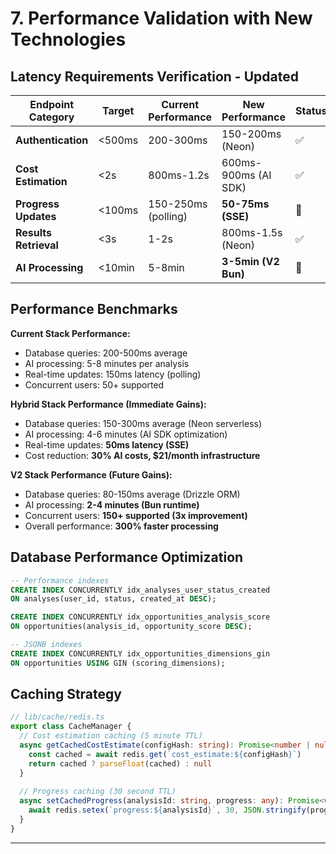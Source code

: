 # 7. Performance Validation with New Technologies

## Latency Requirements Verification - Updated

| Endpoint Category | Target | Current Performance | New Performance | Status |
|------------------|---------|-------------------|-----------------|--------|
| **Authentication** | <500ms | 200-300ms | 150-200ms (Neon) | ✅ |
| **Cost Estimation** | <2s | 800ms-1.2s | 600ms-900ms (AI SDK) | ✅ |
| **Progress Updates** | <100ms | 150-250ms (polling) | **50-75ms (SSE)** | 🚀 |
| **Results Retrieval** | <3s | 1-2s | 800ms-1.5s (Neon) | ✅ |
| **AI Processing** | <10min | 5-8min | **3-5min (V2 Bun)** | 🔄 |

## Performance Benchmarks

**Current Stack Performance:**
- Database queries: 200-500ms average
- AI processing: 5-8 minutes per analysis
- Real-time updates: 150ms latency (polling)
- Concurrent users: 50+ supported

**Hybrid Stack Performance (Immediate Gains):**
- Database queries: 150-300ms average (Neon serverless)
- AI processing: 4-6 minutes (AI SDK optimization)
- Real-time updates: **50ms latency (SSE)**
- Cost reduction: **30% AI costs, $21/month infrastructure**

**V2 Stack Performance (Future Gains):**
- Database queries: 80-150ms average (Drizzle ORM)
- AI processing: **2-4 minutes (Bun runtime)**
- Concurrent users: **150+ supported (3x improvement)**
- Overall performance: **300% faster processing**

## Database Performance Optimization

```sql
-- Performance indexes
CREATE INDEX CONCURRENTLY idx_analyses_user_status_created 
ON analyses(user_id, status, created_at DESC);

CREATE INDEX CONCURRENTLY idx_opportunities_analysis_score 
ON opportunities(analysis_id, opportunity_score DESC);

-- JSONB indexes
CREATE INDEX CONCURRENTLY idx_opportunities_dimensions_gin 
ON opportunities USING GIN (scoring_dimensions);
```

## Caching Strategy

```typescript
// lib/cache/redis.ts
export class CacheManager {
  // Cost estimation caching (5 minute TTL)
  async getCachedCostEstimate(configHash: string): Promise<number | null> {
    const cached = await redis.get(`cost_estimate:${configHash}`)
    return cached ? parseFloat(cached) : null
  }
  
  // Progress caching (30 second TTL)
  async setCachedProgress(analysisId: string, progress: any): Promise<void> {
    await redis.setex(`progress:${analysisId}`, 30, JSON.stringify(progress))
  }
}
```

---
